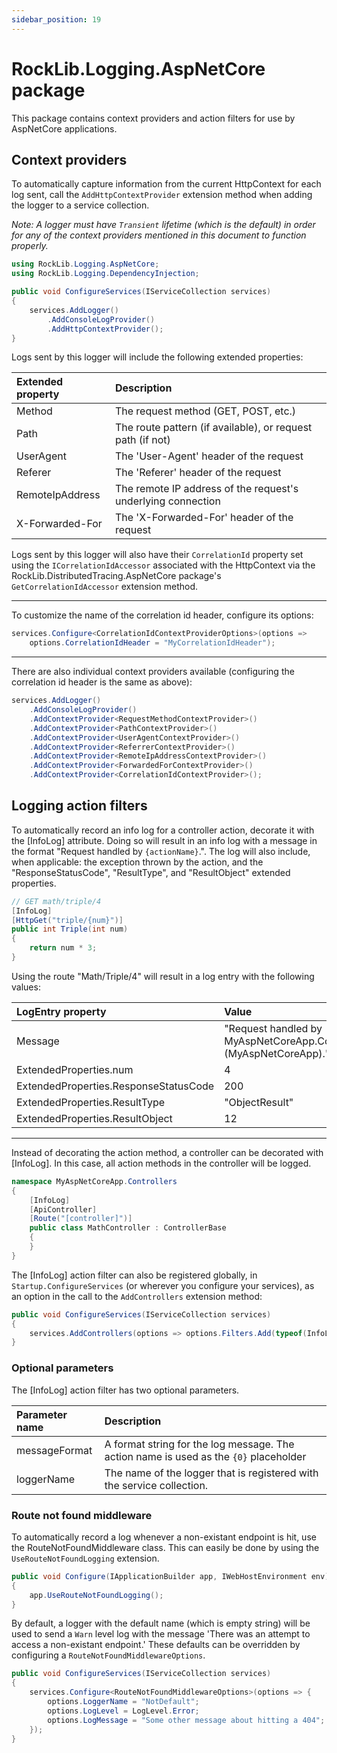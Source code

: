 ```yaml
---
sidebar_position: 19
---
```


# RockLib.Logging.AspNetCore package

This package contains context providers and action filters for use by AspNetCore applications.

## Context providers

To automatically capture information from the current HttpContext for each log sent, call the `AddHttpContextProvider` extension method when adding the logger to a service collection.

*Note: A logger must have `Transient` lifetime (which is the default) in order for any of the context providers mentioned in this document to function properly.*

```csharp
using RockLib.Logging.AspNetCore;
using RockLib.Logging.DependencyInjection;

public void ConfigureServices(IServiceCollection services)
{
    services.AddLogger()
        .AddConsoleLogProvider()
        .AddHttpContextProvider();
}
```

Logs sent by this logger will include the following extended properties:

| Extended property | Description                                                  |
|:------------------|:-------------------------------------------------------------|
| Method            | The request method (GET, POST, etc.)                         |
| Path              | The route pattern (if available), or request path (if not)   |
| UserAgent         | The 'User-Agent' header of the request                       |
| Referer           | The 'Referer' header of the request                          |
| RemoteIpAddress   | The remote IP address of the request's underlying connection |
| X-Forwarded-For   | The 'X-Forwarded-For' header of the request                  |

Logs sent by this logger will also have their `CorrelationId` property set using the `ICorrelationIdAccessor` associated with the HttpContext via the RockLib.DistributedTracing.AspNetCore package's `GetCorrelationIdAccessor` extension method.

---

To customize the name of the correlation id header, configure its options:

```csharp
services.Configure<CorrelationIdContextProviderOptions>(options =>
    options.CorrelationIdHeader = "MyCorrelationIdHeader");
```

---

There are also individual context providers available (configuring the correlation id header is the same as above):

```csharp
services.AddLogger()
    .AddConsoleLogProvider()
    .AddContextProvider<RequestMethodContextProvider>()
    .AddContextProvider<PathContextProvider>()
    .AddContextProvider<UserAgentContextProvider>()
    .AddContextProvider<ReferrerContextProvider>()
    .AddContextProvider<RemoteIpAddressContextProvider>()
    .AddContextProvider<ForwardedForContextProvider>()
    .AddContextProvider<CorrelationIdContextProvider>();
```

## Logging action filters

To automatically record an info log for a controller action, decorate it with the [InfoLog] attribute. Doing so will result in an info log with a message in the format "Request handled by `{actionName}`.". The log will also include, when applicable: the exception thrown by the action, and the "ResponseStatusCode", "ResultType", and "ResultObject" extended properties.

```csharp
// GET math/triple/4
[InfoLog]
[HttpGet("triple/{num}")]
public int Triple(int num)
{
    return num * 3;
}
```

Using the route "Math/Triple/4" will result in a log entry with the following values:

| LogEntry property                     | Value                                                                                     |
|:--------------------------------------|:------------------------------------------------------------------------------------------|
| Message                               | "Request handled by MyAspNetCoreApp.Controllers.MathController.Triple (MyAspNetCoreApp)." |
| ExtendedProperties.num                | 4                                                                                         |
| ExtendedProperties.ResponseStatusCode | 200                                                                                       |
| ExtendedProperties.ResultType         | "ObjectResult"                                                                            |
| ExtendedProperties.ResultObject       | 12                                                                                        |

---

Instead of decorating the action method, a controller can be decorated with [InfoLog]. In this case, all action methods in the controller will be logged.

```csharp
namespace MyAspNetCoreApp.Controllers
{
    [InfoLog]
    [ApiController]
    [Route("[controller]")]
    public class MathController : ControllerBase
    {
    }
}
```

The [InfoLog] action filter can also be registered globally, in `Startup.ConfigureServices` (or wherever you configure your services), as an option in the call to the `AddControllers` extension method:

```csharp
public void ConfigureServices(IServiceCollection services)
{
    services.AddControllers(options => options.Filters.Add(typeof(InfoLogAttribute)));
}
```

### Optional parameters

The [InfoLog] action filter has two optional parameters.

| Parameter name | Description                                                                           |
|:---------------|:--------------------------------------------------------------------------------------|
| messageFormat  | A format string for the log message. The action name is used as the `{0}` placeholder|
| loggerName     | The name of the logger that is registered with the service collection.                |

### Route not found middleware

To automatically record a log whenever a non-existant endpoint is hit, use the RouteNotFoundMiddleware class. This can easily be done by using the `UseRouteNotFoundLogging` extension.

```csharp
public void Configure(IApplicationBuilder app, IWebHostEnvironment env)
{
    app.UseRouteNotFoundLogging();
}
```

By default, a logger with the default name (which is empty string) will be used to send a `Warn` level log with the message 'There was an attempt to access a non-existant endpoint.' These defaults can be overridden by configuring a `RouteNotFoundMiddlewareOptions`.

```csharp
public void ConfigureServices(IServiceCollection services)
{
    services.Configure<RouteNotFoundMiddlewareOptions>(options => {
        options.LoggerName = "NotDefault";
        options.LogLevel = LogLevel.Error;
        options.LogMessage = "Some other message about hitting a 404";
    });
}
```
